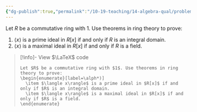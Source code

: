 ```yaml
---
{"dg-publish":true,"permalink":"/10-19-teaching/14-algebra-qual/problem-bank/ring-theory/ideals-in-a-polynomial-ring/","tags":["ring_theory"],"updated":"2025-03-17T07:54:55-07:00"}
---
```


Let $R$ be a commutative ring with $1$. Use theorems in ring theory to prove:
1. $\langle x\rangle$ is a prime ideal in $R[x]$ if and only if $R$ is an integral domain.
2. $\langle x\rangle$ is a maximal ideal in $R[x]$ if and only if $R$ is a field.

> [!info]- View $\LaTeX$ code
> ```
> Let $R$ be a commutative ring with $1$. Use theorems in ring theory to prove:
> \begin{enumerate}[label=\alph*)]
> 	\item $\langle x\rangle$ is a prime ideal in $R[x]$ if and only if $R$ is an integral domain.
> 	\item $\langle x\rangle$ is a maximal ideal in $R[x]$ if and only if $R$ is a field.
> \end{enumerate}
> ```